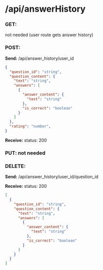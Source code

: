 # **/api/answerHistory**

<!-- ! ADD ROUTE DESCRIPTION HERE -->

### GET:
not needed (user route gets answer history)

### POST:

**Send:**
/api/answer_history/user_id

```JSON
{
  "question_id": "string",
  "question_content": {
    "text": "string",
    "answers": [
      {
        "answer_content": {
          "text": "string"
        },
        "is_correct": "boolean"
      }
    ]
  },
  "rating": "number",
}
```

**Receive:** status: 200

### PUT: not needed

### DELETE:

**Send:**
/api/answer_history/user_id/question_id

**Receive:** status: 200

```JSON
[
  {
    "question_id": "string",
    "question_content": {
      "text": "string",
      "answers": [
        {
          "answer_content": {
            "text": "string"
          },
          "is_correct": "boolean"
        }
      ]
    }
  }
]
```
